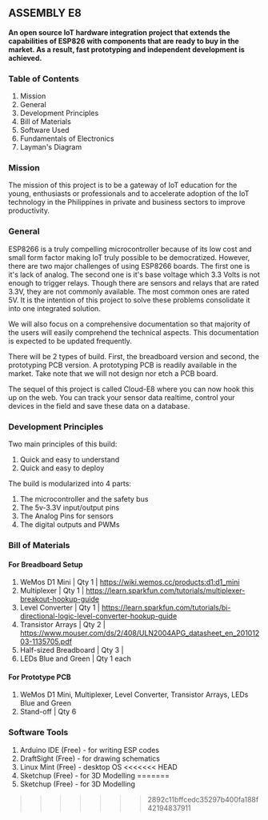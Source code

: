 ## ASSEMBLY E8
**An open source IoT hardware integration project that extends the capabilities of ESP826 with components that are ready to buy in the market. As a result, fast prototyping and independent development is achieved.**

### Table of Contents
1. Mission
2. General 
3. Development Principles
3. Bill of Materials
4. Software Used
5. Fundamentals of Electronics
6. Layman's Diagram

### Mission
The mission of this project is to be a gateway of IoT education for the young, enthusiasts or professionals and to accelerate adoption of the IoT technology in the Philippines in private and business sectors to improve productivity.

### General 
ESP8266 is a truly compelling microcontroller because of its low cost and small form factor making IoT truly possible to be democratized. However, there are two major challenges of using ESP8266 boards. The first one is it's lack of analog. The second one is it's base voltage which 3.3 Volts is not enough to trigger relays. Though there are sensors and relays that are rated 3.3V, they are not commonly available. The most common ones are rated 5V. It is the intention of this project to solve these problems consolidate it into one integrated solution. 

We will also focus on a comprehensive documentation so that majority of the users will easily comprehend the technical aspects. This documentation is expected to be updated frequently. 

There will be 2 types of build. First, the breadboard version and second, the prototyping PCB version. A prototyping PCB is readily available in the market. Take note that we will not design nor etch a PCB board. 

The sequel of this project is called Cloud-E8 where you can now hook this up on the web. You can track your sensor data realtime, control your devices in the field and save these data on a database. 

### Development Principles
Two main principles of this build: 
1. Quick and easy to understand 
2. Quick and easy to deploy

The build is modularized into 4 parts:
1. The microcontroller and the safety bus
2. The 5v-3.3V input/output pins
3. The Analog Pins for sensors 
4. The digital outputs and PWMs 

### Bill of Materials
#### For Breadboard Setup 
1. WeMos D1 Mini | Qty 1 | https://wiki.wemos.cc/products:d1:d1_mini
2. Multiplexer | Qty 1 | https://learn.sparkfun.com/tutorials/multiplexer-breakout-hookup-guide
3. Level Converter | Qty 1 | https://learn.sparkfun.com/tutorials/bi-directional-logic-level-converter-hookup-guide
4. Transistor Arrays | Qty 2 | https://www.mouser.com/ds/2/408/ULN2004APG_datasheet_en_20101203-1135705.pdf
5. Half-sized Breadboard | Qty 3 |
6. LEDs Blue and Green | Qty 1 each
#### For Prototype PCB
1. WeMos D1 Mini, Multiplexer, Level Converter, Transistor Arrays, LEDs Blue and Green
2. Stand-off | Qty 6

### Software Tools
1. Arduino IDE (Free) - for writing ESP codes
2. DraftSight (Free) - for drawing schematics
3. Linux Mint (Free) - desktop OS
<<<<<<< HEAD
4. Sketchup (Free) - for 3D Modelling
=======
4. Sketchup (Free) - for 3D Modelling
>>>>>>> 2892c11bffcedc35297b400fa188f42194837911
